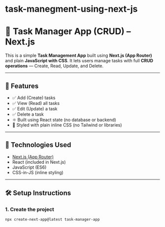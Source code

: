 ﻿# task-manegment-using-next-js
# 📝 Task Manager App (CRUD) – Next.js

This is a simple **Task Management App** built using **Next.js (App Router)** and plain **JavaScript with CSS**. It lets users manage tasks with full **CRUD operations** — Create, Read, Update, and Delete.

---

## 🚀 Features

- ✅ Add (Create) tasks
- ✅ View (Read) all tasks
- ✅ Edit (Update) a task
- ✅ Delete a task
- ⚛️ Built using React state (no database or backend)
- 💅 Styled with plain inline CSS (no Tailwind or libraries)

---

## 🧠 Technologies Used

- [Next.js (App Router)](https://nextjs.org/)
- React (included in Next.js)
- JavaScript (ES6)
- CSS-in-JS (inline styling)

---

## 🛠️ Setup Instructions

### 1. Create the project

```bash
npx create-next-app@latest task-manager-app

